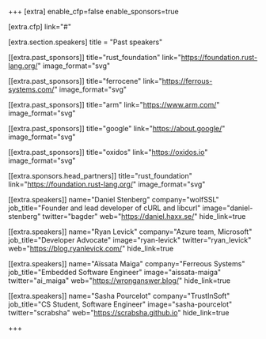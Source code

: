 +++
[extra]
	enable_cfp=false
	enable_sponsors=true

[extra.cfp]
	link="#"

[extra.section.speakers]
	title = "Past speakers"

[[extra.past_sponsors]]
	title="rust_foundation"
	link="https://foundation.rust-lang.org/"
	image_format="svg"

[[extra.past_sponsors]]
	title="ferrocene"
	link="https://ferrous-systems.com/"
	image_format="svg"

[[extra.past_sponsors]]
	title="arm"
	link="https://www.arm.com/"
	image_format="svg"

[[extra.past_sponsors]]
	title="google"
	link="https://about.google/"
	image_format="svg"

[[extra.past_sponsors]]
	title="oxidos"
	link="https://oxidos.io"
	image_format="svg"

[[extra.sponsors.head_partners]]
	title="rust_foundation"
	link="https://foundation.rust-lang.org/"
	image_format="svg"

[[extra.speakers]]
	name="Daniel Stenberg"
	company="wolfSSL"
	job_title="Founder and lead developer of cURL and libcurl"
	image="daniel-stenberg"
	twitter="bagder"
	web="https://daniel.haxx.se/"
	hide_link=true

[[extra.speakers]]
	name="Ryan Levick"
	company="Azure team, Microsoft"
	job_title="Developer Advocate"
	image="ryan-levick"
	twitter="ryan_levick"
	web="https://blog.ryanlevick.com/"
	hide_link=true

[[extra.speakers]]
	name="Aïssata Maiga"
	company="Ferreous Systems"
	job_title="Embedded Software Engineer"
	image="aissata-maiga"
	twitter="ai_maiga"
	web="https://wronganswer.blog/"
	hide_link=true

[[extra.speakers]]
	name="Sasha Pourcelot"
	company="TrustInSoft"
	job_title="CS Student, Software Engineer"
	image="sasha-pourcelot"
	twitter="scrabsha"
	web="https://scrabsha.github.io"
	hide_link=true

+++
